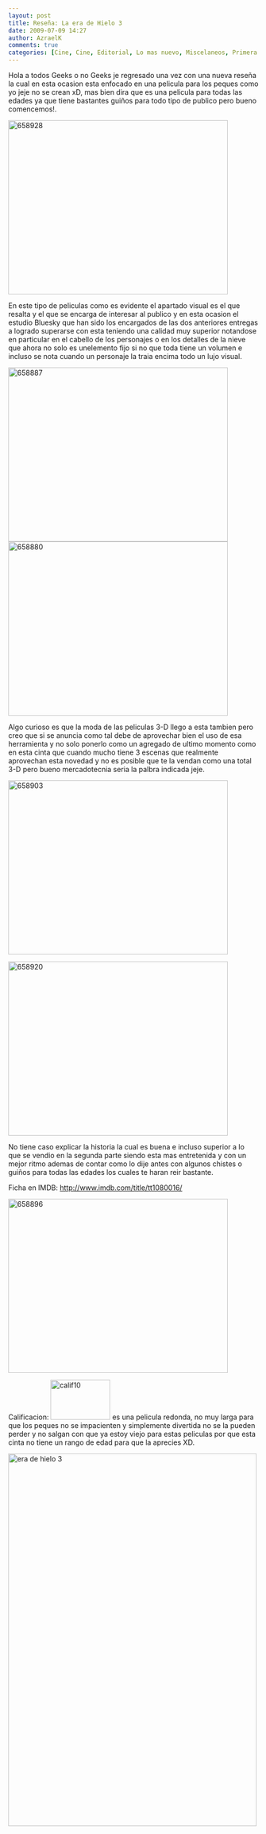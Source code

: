 ```yaml
---
layout: post
title: Reseña: La era de Hielo 3
date: 2009-07-09 14:27
author: AzraelK
comments: true
categories: [Cine, Cine, Editorial, Lo mas nuevo, Miscelaneos, Primera plana, Reseñas]
---
```

<p>Hola a todos Geeks o no Geeks je regresado una vez con una nueva reseña la cual en esta ocasion esta enfocado en una pelicula para los peques como yo jeje no se crean xD, mas bien dira que es una pelicula para todas las edades ya que tiene bastantes guiños para todo tipo de publico pero bueno comencemos!.</p>
<p><img title="658928" src="http://www.theultrageeks.com/ug3/../wordpress25/wp-content/themes/mimbo2.2/images/658928.jpg" alt="658928" width="442" height="350"></p>
<p>En este tipo de peliculas como es evidente el apartado visual es el que resalta y el que se encarga de interesar al publico y en esta ocasion el estudio Bluesky que han sido los encargados de las dos anteriores entregas a logrado superarse con esta teniendo una calidad muy superior notandose en particular en el cabello de los personajes o en los detalles de la nieve que ahora no solo es unelemento fijo si no que toda tiene un volumen e incluso se nota cuando un personaje la traia encima todo un lujo visual.</p>
<p><img title="658887" src="http://www.theultrageeks.com/ug3/../wordpress25/wp-content/themes/mimbo2.2/images/658887.jpg" alt="658887" width="442" height="350"><br />
<img title="658880" src="http://www.theultrageeks.com/ug3/../wordpress25/wp-content/themes/mimbo2.2/images/658880.jpg" alt="658880" width="442" height="350"></p>
<p>Algo curioso es que la moda de las peliculas 3-D llego a esta tambien pero creo que si se anuncia como tal debe de aprovechar bien el uso de esa herramienta y no solo ponerlo como un agregado de  ultimo momento como en esta cinta que cuando mucho tiene 3 escenas que realmente aprovechan esta novedad y no es posible que te la vendan como una total 3-D pero bueno mercadotecnia seria la palbra indicada jeje.</p>
<p><img title="658903" src="http://www.theultrageeks.com/ug3/../wordpress25/wp-content/themes/mimbo2.2/images/658903.jpg" alt="658903" width="442" height="350"></p>
<p><img title="658920" src="http://www.theultrageeks.com/ug3/../wordpress25/wp-content/themes/mimbo2.2/images/658920.jpg" alt="658920" width="442" height="350"></p>
<p>No tiene caso explicar la historia la cual es buena e incluso superior a lo que se vendio en la segunda parte siendo esta mas entretenida y con un mejor ritmo ademas de contar como lo dije antes con algunos chistes o guiños para todas las edades los cuales te haran reir bastante.</p>
<p>Ficha en IMDB: <a href="http://www.imdb.com/title/tt1080016/">http://www.imdb.com/title/tt1080016/</a></p>
<p><img title="658896" src="http://www.theultrageeks.com/ug3/../wordpress25/wp-content/themes/mimbo2.2/images/658896.jpg" alt="658896" width="442" height="350"></p>
<p>Calificacion: <img title="calif10" src="http://www.theultrageeks.com/ug3/../wordpress25/wp-content/themes/mimbo2.2/images/calif10.gif" alt="calif10" width="120" height="80"> es una pelicula redonda, no muy larga  para que los peques no se impacienten  y simplemente divertida no se la pueden perder y no salgan con que ya estoy viejo para estas peliculas por que esta cinta no tiene un rango de edad para que la aprecies XD.</p>
<p><img title="era de hielo 3" src="http://www.theultrageeks.com/ug3/../wordpress25/wp-content/themes/mimbo2.2/images/era-de-hielo-3.jpg" alt="era de hielo 3" width="500" height="749"></p>
